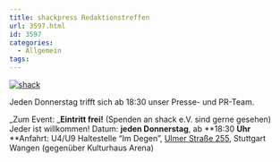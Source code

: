 ```yaml
---
title: shackpress Redaktionstreffen
url: 3597.html
id: 3597
categories:
  - Allgemein
tags:
---
```


[![](https://blog.shackspace.de/wp-content/uploads/2012/06/shack.png "shack")](https://blog.shackspace.de/wp-content/uploads/2012/06/shack.png)

Jeden Donnerstag trifft sich ab 18:30 unser Presse- und PR-Team.

_Zum Event:
_**Eintritt frei!** (Spenden an shack e.V. sind gerne gesehen) Jeder ist willkommen!
Datum: **jeden Donnerstag**, ab **18:30 ****Uhr****
**Anfahrt: U4/U9 Haltestelle “Im Degen”, [Ulmer Straße 255](https://blog.shackspace.de/?page_id=713), Stuttgart Wangen (gegenüber Kulturhaus Arena)

&nbsp;